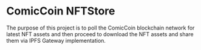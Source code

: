 # ComicCoin NFTStore

The purpose of this project is to poll the ComicCoin blockchain network for latest NFT assets and then proceed to download the NFT assets and share them via IPFS Gateway implementation.
